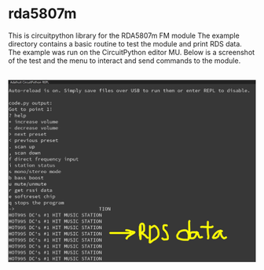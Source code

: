 # rda5807m
This is circuitpython library for the RDA5807m FM module
The example directory contains a basic routine to test the module and print RDS data. The example was run on the CircuitPython editor MU.
Below is a screenshot of the test and the menu to interact and send commands to the module.
<br>
<br>

![alt text](https://github.com/tinkeringtech/rda5807m/blob/main/images/FM_test_MU_screenshot.JPG?raw=true)
